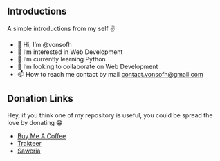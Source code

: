 ## Introductions
A simple introductions from my self ✌️
- 👋 Hi, I’m @vonsofh
- 👀 I’m interested in Web Development
- 🌱 I’m currently learning Python
- 💞️ I’m looking to collaborate on Web Development
- 📫 How to reach me contact by mail [contact.vonsofh@gmail.com](mailto:contact.vonsofh@gmail.com)

## Donation Links
Hey, if you think one of my repository is useful, you could be spread the love by donating 😁
- [Buy Me A Coffee](https://bit.ly/vonsofh-buymeacoffee)
- [Trakteer](https://bit.ly/vonsofh-trakteerid)
- [Saweria](https://bit.ly/vonsofh-saweria)

